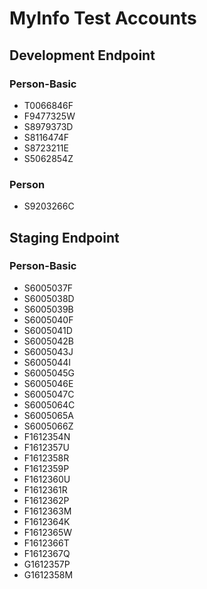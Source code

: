 # MyInfo Test Accounts

## Development Endpoint
### Person-Basic
- T0066846F
- F9477325W
- S8979373D
- S8116474F
- S8723211E
- S5062854Z

### Person
- S9203266C

## Staging Endpoint
### Person-Basic
- S6005037F
- S6005038D
- S6005039B
- S6005040F
- S6005041D
- S6005042B
- S6005043J
- S6005044I
- S6005045G
- S6005046E
- S6005047C
- S6005064C
- S6005065A
- S6005066Z
- F1612354N
- F1612357U
- F1612358R
- F1612359P
- F1612360U
- F1612361R
- F1612362P
- F1612363M
- F1612364K
- F1612365W
- F1612366T
- F1612367Q
- G1612357P
- G1612358M
